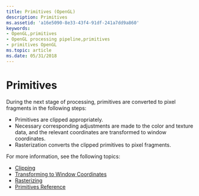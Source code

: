 ```yaml
---
title: Primitives (OpenGL)
description: Primitives
ms.assetid: 'a16e5090-8e33-43f4-91df-241a7dd9a860'
keywords:
- OpenGL,primitives
- OpenGL processing pipeline,primitives
- primitives OpenGL
ms.topic: article
ms.date: 05/31/2018
---
```


# Primitives

During the next stage of processing, primitives are converted to pixel fragments in the following steps:

-   Primitives are clipped appropriately.
-   Necessary corresponding adjustments are made to the color and texture data, and the relevant coordinates are transformed to window coordinates.
-   Rasterization converts the clipped primitives to pixel fragments.

For more information, see the following topics:

-   [Clipping](clipping.md)
-   [Transforming to Window Coordinates](transforming-to-window-coordinates.md)
-   [Rasterizing](rasterizing.md)
-   [Primitives Reference](primitives-reference.md)

 

 




